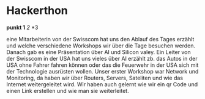 # Hackerthon
**punkt 1**
*2*
*3

eine Mitarbeiterin von der Swisscom hat uns den Ablauf des Tages erzählt und welche verschiedene Workshops wir über die Tage besuchen werden. Danach gab es eine Präsentation über AI und Silicon valey. Ein Leiter von der Swisscom in der USA hat uns vieles über AI erzählt zb. das Autos in der USA ohne Fahrer fahren können oder das die Feuerwehr in der USA sich mit der Technologie ausrüsten wollen. Unser erster Workshop war Network und Monitoring, da haben wir über Routers, Servers, Sateliten und wie das Internet weitergeleitet wird. Wir haben auch gelernt wie wir ein qr Code und einen Link erstellen und wie man sie weiterleitet.
